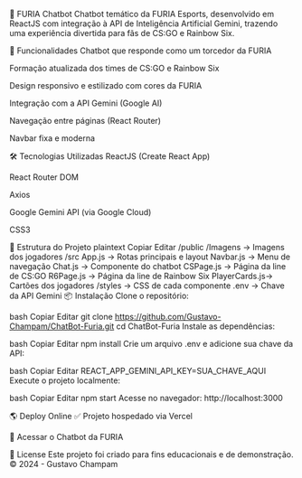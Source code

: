 🐆 FURIA Chatbot
Chatbot temático da FURIA Esports, desenvolvido em ReactJS com integração à API de Inteligência Artificial Gemini, trazendo uma experiência divertida para fãs de CS:GO e Rainbow Six.

🚀 Funcionalidades
Chatbot que responde como um torcedor da FURIA

Formação atualizada dos times de CS:GO e Rainbow Six

Design responsivo e estilizado com cores da FURIA

Integração com a API Gemini (Google AI)

Navegação entre páginas (React Router)

Navbar fixa e moderna

🛠️ Tecnologias Utilizadas
ReactJS (Create React App)

React Router DOM

Axios

Google Gemini API (via Google Cloud)

CSS3

🧩 Estrutura do Projeto
plaintext
Copiar
Editar
/public
    /Imagens      → Imagens dos jogadores
/src
    App.js        → Rotas principais e layout
    Navbar.js     → Menu de navegação
    Chat.js       → Componente do chatbot
    CSPage.js     → Página da line de CS:GO
    R6Page.js     → Página da line de Rainbow Six
    PlayerCards.js→ Cartões dos jogadores
    /styles       → CSS de cada componente
.env              → Chave da API Gemini
📦 Instalação
Clone o repositório:

bash
Copiar
Editar
git clone https://github.com/Gustavo-Champam/ChatBot-Furia.git
cd ChatBot-Furia
Instale as dependências:

bash
Copiar
Editar
npm install
Crie um arquivo .env e adicione sua chave da API:

bash
Copiar
Editar
REACT_APP_GEMINI_API_KEY=SUA_CHAVE_AQUI
Execute o projeto localmente:

bash
Copiar
Editar
npm start
Acesse no navegador: http://localhost:3000

🌎 Deploy Online
✅ Projeto hospedado via Vercel

🔗 Acessar o Chatbot da FURIA

📝 License
Este projeto foi criado para fins educacionais e de demonstração.
© 2024 - Gustavo Champam
